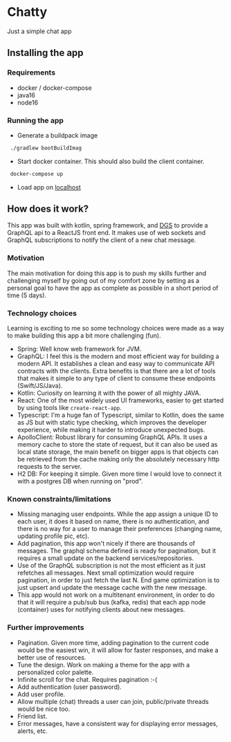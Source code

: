 # Chatty

Just a simple chat app

## Installing the app

### Requirements
* docker / docker-compose
* java16
* node16

### Running the app

* Generate a buildpack image
```sh
 ./gradlew bootBuildImag
```

* Start docker container. This should also build the client container.
``` sh
 docker-compose up
```

* Load app on [localhost](http://localhost:3000/)

## How does it work?

This app was built with kotlin, spring framework, and [DGS](https://netflix.github.io/dgs/) to provide a GraphQL
api to a ReactJS front end. It makes use of web sockets and GraphQL subscriptions to notify the client of a new chat
message.

### Motivation
The main motivation for doing this app is to push my skills further and challenging myself by going out of my comfort 
zone by setting as a personal goal to have the app as complete as possible in a short period of time (5 days).

### Technology choices

Learning is exciting to me so some technology choices were made as a way to make building this app a bit more 
challenging (fun).

- Spring: Well know web framework for JVM.
- GraphQL: I feel this is the modern and most efficient way for building a modern API. It establishes a clean and easy
way to communicate API contracts with the clients. Extra benefits is that there are a lot of tools that makes it simple
to any type of client to consume these endpoints (Swift/JS/Java).
- Kotlin: Curiosity on learning it with the power of all mighty JAVA.
- React: One of the most widely used UI frameworks, easier to get started by using tools like `create-react-app`.
- Typescript: I'm a huge fan of Typescript, similar to Kotlin, does the same as JS but with static type checking, which
improves the developer experience, while making it harder to introduce unexpected bugs.
- ApolloClient: Robust library for consuming GraphQL APIs. It uses a memory cache to store the state of request, but
it can also be used as local state storage, the main benefit on bigger apps is that objects can be retrieved from the 
cache making only the absolutely necessary http requests to the server.
- H2 DB: For keeping it simple. Given more time I would love to connect it with a postgres DB when running on "prod".

### Known constraints/limitations

- Missing managing user endpoints. While the app assign a unique ID to each user, it does it based on name, there is no
authentication, and there is no way for a user to manage their preferences (changing name, updating profile pic, etc).
- Add pagination, this app won't nicely if there are thousands of messages. The graphql schema defined is ready for 
pagination, but it requires a small update on the backend services/repositories. 
- Use of the GraphQL subscription is not the most efficient as it just refetches all messages. Next small optimization
would require pagination, in order to just fetch the last N. End game optimization is to just upsert and update the 
message cache with the new message.
- This app would not work on a multitenant environment, in order to do that it will require a pub/sub bus (kafka, redis)
that each app node (container) uses for notifying clients about new messages.

### Further improvements
- Pagination. Given more time, adding pagination to the current code would be the easiest win, it will allow for faster
responses, and make a better use of resources.
- Tune the design. Work on making a theme for the app with a personalized color palette.
- Infinite scroll for the chat. Requires pagination :-(
- Add authentication (user password).
- Add user profile.
- Allow multiple (chat) threads a user can join, public/private threads would be nice too.
- Friend list.
- Error messages, have a consistent way for displaying error messages, alerts, etc.
